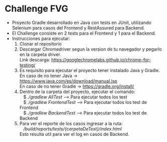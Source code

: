 # Challenge FVG

- Proyecto Gradle desarrollado en Java con tests en JUnit, utilizando Selenium para casos del Frontend y RestAssured para
  Backend.
- El Challenge consiste en 2 tests para el Frontend y 1 para el Backend.
- Instrucciones para ejecutar:
    1) Clonar el repositorio
    2) Descargar Chromedriver segun la version de tu navegador y pegarlo en la carpeta driver. <br>
       Link descarga: https://googlechromelabs.github.io/chrome-for-testing/
    3) Es requisito para ejecutar el proyecto tener instalado Java y Gradle.<br>
       En caso de no tener Java -> https://www.java.com/es/download/manual.jsp <br>
       En caso de no tener Gradle -> https://gradle.org/install/
    4) Dentro de la carpeta del proyecto, ejecutar el comando: <br>
       &nbsp;&nbsp; \$ *./gradlew AllTest* --> Para ejecutar todos los test <br>
       &nbsp;&nbsp; \$ *./gradlew FrontendTest* --> Para ejecutar todos los test de Frontend <br>
       &nbsp;&nbsp; \$ *./gradlew BackendTest* --> Para ejecutar todos los test de Backend
  5) Para ver el reporte de los casos ingresar a la ruta: <br>
     &nbsp;&nbsp; */build/reports/tests/{carpetaDeTest}/index.html* <br>
     Esto resulta util para ver el log en casos de Backend.   
